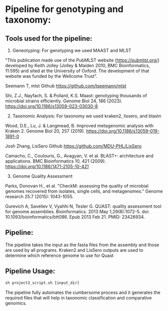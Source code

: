 # Pipeline for genotyping and taxonomy: 

## Tools used for the pipeline: 

1. Geneotyping: 
For genotyping we used MAAST and MLST

"This publication made use of the PubMLST website (https://pubmlst.org/) developed by Keith Jolley (Jolley & Maiden 2010, BMC Bioinformatics, 11:595) and sited at the University of Oxford. The development of that website was funded by the Wellcome Trust".​

Seemann T, mlst Github https://github.com/tseemann/mlst 

Shi, Z.J., Nayfach, S. & Pollard, K.S. Maast: genotyping thousands of microbial strains efficiently. Genome Biol 24, 186 (2023). https://doi.org/10.1186/s13059-023-03030-8

2. Taxonomic Analysis: 
For taxonomy we used kraken2, lissero, and blastn

Wood, D.E., Lu, J. & Langmead, B. Improved metagenomic analysis with Kraken 2. Genome Biol 20, 257 (2019). https://doi.org/10.1186/s13059-019-1891-0

Josh Zhang, LisSero Github https://github.com/MDU-PHL/LisSero

Camacho, C., Coulouris, G., Avagyan, V. et al. BLAST+: architecture and applications. BMC Bioinformatics 10, 421 (2009). https://doi.org/10.1186/1471-2105-10-421

3. Genome Quality Assessment

Parks, Donovan H., et al. "CheckM: assessing the quality of microbial genomes recovered from isolates, single cells, and metagenomes." Genome research 25.7 (2015): 1043-1055.

Gurevich A, Saveliev V, Vyahhi N, Tesler G. QUAST: quality assessment tool for genome assemblies. Bioinformatics. 2013 May 1;29(8):1072-5. doi: 10.1093/bioinformatics/btt086. Epub 2013 Feb 21. PMID: 23426934.


## Pipeline:
The pipeline takes the input as the fasta files from the assembly and those are used by all programs. Kraken2 and LisSero outputs are used to determine which reference genome to use for Quast 

## Pipeline Usage: 

```python
sh project3_script.sh [input_dir]
```

The pipeline fully automates the cumbersome process and it generates the required files that will help in taxonomic classification and comparative genomics.  
